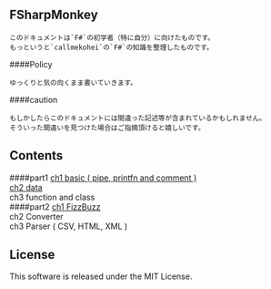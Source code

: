 FSharpMonkey
---
```
このドキュメントは`F#`の初学者（特に自分）に向けたものです。  
もっというと`callmekohei`の`F#`の知識を整理したものです。
```

####Policy
```
ゆっくりと気の向くまま書いていきます。
```

####caution
```
もしかしたらこのドキュメントには間違った記述等が含まれているかもしれません。  
そういった間違いを見つけた場合はご指摘頂けると嬉しいです。
```

Contents
---
####part1
[ch1 basic ( pipe, printfn and comment )](./part1/ch1_Basic3.md)  
[ch2 data](./part1/ch2_data.md)  
ch3 function and class  
####part2
[ch1 FizzBuzz](./part2/ch1_FizzBuzz.md)  
ch2 Converter  
ch3 Parser ( CSV, HTML, XML )  

License
---
This software is released under the MIT License.
